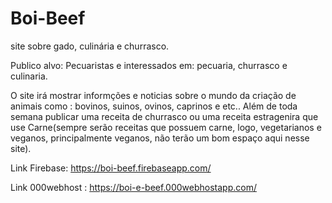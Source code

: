 ﻿# Boi-Beef
site sobre gado, culinária e churrasco.

Publico alvo: Pecuaristas e interessados em: pecuaria, churrasco e culinaria.

O site irá mostrar informções e noticias sobre o mundo da criação de animais como : bovinos, suinos, ovinos, caprinos e etc.. Além de toda 
semana publicar uma receita de churrasco ou uma receita estragenira que use Carne(sempre serão receitas que possuem carne, logo, 
vegetarianos e veganos, principalmente veganos, não terão um bom espaço aqui nesse site).

Link Firebase: https://boi-beef.firebaseapp.com/

Link 000webhost : https://boi-e-beef.000webhostapp.com/

